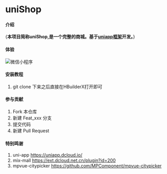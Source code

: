 # uniShop

#### 介绍
{**本项目简称uniShop,是一个完整的商城。基于[uniapp框架](https://uniapp.dcloud.io/)开发。**}

#### 体验
![微信小程序](https://images.gitee.com/uploads/images/2020/0415/215327_77d28dac_1588098.jpeg "微信小程序")

#### 安装教程

1.  git clone 下来之后直接在HBuilderX打开即可

#### 参与贡献

1.  Fork 本仓库
2.  新建 Feat_xxx 分支
3.  提交代码
4.  新建 Pull Request


#### 特别鸣谢

1.  uni-app https://uniapp.dcloud.io/
2.  mix-mall https://ext.dcloud.net.cn/plugin?id=200
3.  mpvue-citypicker https://github.com/MPComponent/mpvue-citypicker  

